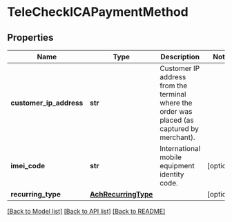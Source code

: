 # TeleCheckICAPaymentMethod

## Properties
Name | Type | Description | Notes
------------ | ------------- | ------------- | -------------
**customer_ip_address** | **str** | Customer IP address from the terminal where the order was placed (as captured by merchant). | 
**imei_code** | **str** | International mobile equipment identity code. | [optional] 
**recurring_type** | [**AchRecurringType**](AchRecurringType.md) |  | [optional] 

[[Back to Model list]](../README.md#documentation-for-models) [[Back to API list]](../README.md#documentation-for-api-endpoints) [[Back to README]](../README.md)


